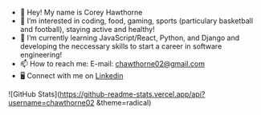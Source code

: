 - 👋 Hey! My name is Corey Hawthorne
- 👀 I’m interested in coding, food, gaming, sports (particulary basketball and football), staying active and healthy!
- 🌱 I’m currently learning JavaScript/React, Python, and Django and developing the neccessary skills to start a career in software engineering!
- 📫 How to reach me: E-mail: chawthorne02@gmail.com
- :desktop_computer: Connect with me on [Linkedin](https://www.linkedin.com/in/corey-hawthorne-80a2581b6/)

![GitHub Stats](https://github-readme-stats.vercel.app/api?username=chawthorne02 &theme=radical)
